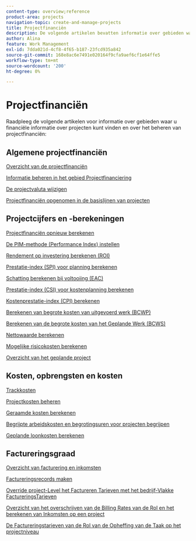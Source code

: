 ```yaml
---
content-type: overview;reference
product-area: projects
navigation-topic: create-and-manage-projects
title: Projectfinanciën
description: De volgende artikelen bevatten informatie over gebieden waar u financiële informatie over projecten kunt vinden en over hoe te om projectfinanciën te beheren.
author: Alina
feature: Work Management
exl-id: 7dda021d-4cf8-4f65-b187-23fcd935a842
source-git-commit: 168e8ac6e7491e020164f9cfa9aef6cf1e64ffe5
workflow-type: tm+mt
source-wordcount: '200'
ht-degree: 0%

---
```


# Projectfinanciën

Raadpleeg de volgende artikelen voor informatie over gebieden waar u financiële informatie over projecten kunt vinden en over het beheren van projectfinanciën:

## Algemene projectfinanciën

[Overzicht van de projectfinanciën](../../../manage-work/projects/project-finances/project-finances-overview-1.md)

[Informatie beheren in het gebied Projectfinanciering](../../../manage-work/projects/project-finances/manage-project-finance-area.md)

[De projectvaluta wijzigen](../../../manage-work/projects/project-finances/change-project-currency.md)

[Projectfinanciën opgenomen in de basislijnen van projecten](../../../manage-work/projects/project-finances/project-finances-included-in-project-baselines.md)

## Projectcijfers en -berekeningen

[Projectfinanciën opnieuw berekenen](../../../manage-work/projects/project-finances/recalculate-project-finances.md)

[De PIM-methode (Performance Index) instellen](../../../manage-work/projects/project-finances/set-pim.md)

[Rendement op investering berekenen (ROI)](../../../manage-work/projects/project-finances/calculate-roi.md)

[Prestatie-index (SPI) voor planning berekenen](../../../manage-work/projects/project-finances/calculate-spi.md)

[Schatting berekenen bij voltooiing (EAC)](../../../manage-work/projects/project-finances/calculate-eac.md)

[Prestatie-index (CSI) voor kostenplanning berekenen](../../../manage-work/projects/project-finances/calculate-csi.md)

[Kostenprestatie-index (CPI) berekenen](../../../manage-work/projects/project-finances/calculate-cpi.md)

[Berekenen van begrote kosten van uitgevoerd werk (BCWP)](../../../manage-work/projects/project-finances/calculate-bcwp.md)

[Berekenen van de begrote kosten van het Geplande Werk (BCWS)](../../../manage-work/projects/project-finances/calculate-bcws.md)

[Nettowaarde berekenen](../../../manage-work/projects/project-finances/calculate-net-value.md)

[Mogelijke risicokosten berekenen](../../../manage-work/projects/project-finances/potential-risk-cost.md)

[Overzicht van het geplande project](../../../manage-work/projects/project-finances/project-planned-benefit.md)

## Kosten, opbrengsten en kosten

[Trackkosten](../../../manage-work/projects/project-finances/track-costs.md)

[Projectkosten beheren](../../../manage-work/projects/project-finances/manage-project-expenses.md)

[Geraamde kosten berekenen](../../../manage-work/projects/project-finances/budgeted-cost.md)

[Begrijpte arbeidskosten en begrotingsuren voor projecten begrijpen](../../../manage-work/projects/project-finances/budgeted-labor-cost.md)

[Geplande loonkosten berekenen](../../../manage-work/projects/project-finances/planned-labor-cost.md)

<!--
<p data-mc-conditions="QuicksilverOrClassic.Quicksilver,QuicksilverOrClassic.Draft mode"><a href="../../../manage-work/projects/project-finances/export-billing-record-details.md" class="MCXref xref" xrefformat="{para}">Export billing record details as a PDF file</a> </p>
-->

<!--
<p data-mc-conditions="QuicksilverOrClassic.Draft mode"><a href="../../../manage-work/projects/project-finances/how-workfront-calculates-finances.md" class="MCXref xref" xrefformat="{para}">How Adobe Workfront calculates finances </a> </p>
-->

## Factureringsgraad

[Overzicht van facturering en inkomsten](../../../manage-work/projects/project-finances/billing-and-revenue-overview.md)

[Factureringsrecords maken](../../../manage-work/projects/project-finances/create-billing-records.md)

[Override project-Level het Factureren Tarieven met het bedrijf-Vlakke FactureringsTarieven](../../../manage-work/projects/project-finances/override-project-level-with-company-level-billing-rates.md)

[Overzicht van het overschrijven van de Billing Rates van de Rol en het berekenen van Inkomsten op een project](../../../manage-work/projects/project-finances/override-role-billing-rates-and-calculate-project-revenue.md)

[De Factureringstarieven van de Rol van de Opheffing van de Taak op het projectniveau](../../../manage-work/projects/project-finances/override-job-role-billing-rates-at-the-project-level.md)
